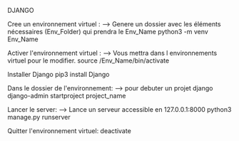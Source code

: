 DJANGO

Cree un environnement virtuel : --> Genere un dossier avec les éléments nécessaires (Env_Folder) qui prendra le Env_Name
	python3 -m venv Env_Name

Activer l'environnement virtuel : --> Vous mettra dans l environnements virtuel pour le modifier.
	source /Env_Name/bin/activate

Installer Django
	pip3 install Django

Dans le dossier de l'environnement: --> pour debuter un projet django
	django-admin startproject project_name

Lancer le server: --> Lance un serveur accessible en 127.0.0.1:8000
	python3 manage.py runserver

Quitter  l'environnement virtuel:
	deactivate
